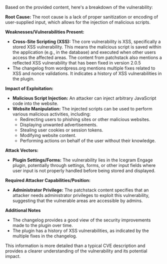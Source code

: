 Based on the provided content, here's a breakdown of the vulnerability:

**Root Cause:** The root cause is a lack of proper sanitization or encoding of user-supplied input, which allows for the injection of malicious scripts.

**Weaknesses/Vulnerabilities Present:**
*   **Cross-Site Scripting (XSS):**  The core vulnerability is XSS, specifically a stored XSS vulnerability. This means the malicious script is saved within the application (e.g., in the database) and executed when other users access the affected areas. The content from patchstack also mentions a reflected XSS vulnerability that has been fixed in version 2.0.5
*   The changelog from wordpress.org mentions multiple fixes related to XSS and nonce validations. It indicates a history of XSS vulnerabilities in the plugin.

**Impact of Exploitation:**
*   **Malicious Script Injection:** An attacker can inject arbitrary JavaScript code into the website.
*   **Website Manipulation:**  The injected scripts can be used to perform various malicious activities, including:
    *   Redirecting users to phishing sites or other malicious websites.
    *   Displaying unwanted advertisements.
    *   Stealing user cookies or session tokens.
    *   Modifying website content.
    *   Performing actions on behalf of the user without their knowledge.

**Attack Vectors:**
*   **Plugin Settings/Forms:** The vulnerability lies in the Icegram Engage plugin, potentially through settings, forms, or other input fields where user input is not properly handled before being stored and displayed.

**Required Attacker Capabilities/Position:**
*   **Administrator Privilege:** The patchstack content specifies that an attacker needs administrator privileges to exploit this vulnerability, suggesting that the vulnerable areas are accessible by admins.

**Additional Notes**
* The changelog provides a good view of the security improvements made to the plugin over time.
* The plugin has a history of XSS vulnerabilities, as indicated by the multiple fixes in the changelog.

This information is more detailed than a typical CVE description and provides a clearer understanding of the vulnerability and its potential impact.